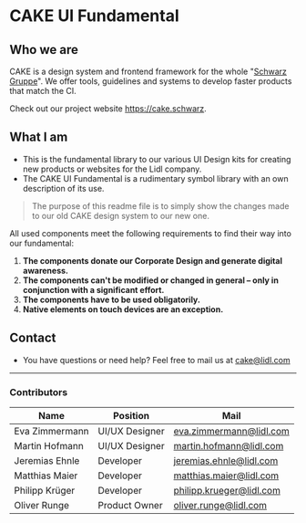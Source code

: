 # CAKE UI Fundamental

## Who we are

CAKE is a design system and frontend framework for the whole "[Schwarz Gruppe](https://jobs.schwarz/)". We offer tools, guidelines and systems to develop faster products that match the CI.

Check out our project website <https://cake.schwarz>.

## What I am

- This is the fundamental library to our various UI Design kits for creating new products or websites for the Lidl company.
- The CAKE UI Fundamental is a rudimentary symbol library with an own description of its use.

> The purpose of this readme file is to simply show the changes made to our old CAKE design system to our new one.

All used components meet the following requirements to find their way into our fundamental:

  1. **The components donate our Corporate Design and generate digital awareness.**
  2. **The components can't be modified or changed in general – only in conjunction with a significant effort.**
  3. **The components have to be used obligatorily.**
  4. **Native elements on touch devices are an exception.**

## Contact

- You have questions or need help? Feel free to mail us at <cake@lidl.com>

---

### Contributors

| Name | Position | Mail |
|----|---|----|
| Eva Zimmermann | UI/UX Designer | eva.zimmermann@lidl.com |
| Martin Hofmann | UI/UX Designer | martin.hofmann@lidl.com |
| Jeremias Ehnle | Developer | jeremias.ehnle@lidl.com |
| Matthias Maier | Developer | matthias.maier@lidl.com |
| Philipp Krüger | Developer | philipp.krueger@lidl.com |
| Oliver Runge | Product Owner | oliver.runge@lidl.com |
